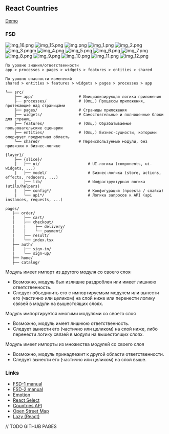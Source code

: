 ## React Countries
[Demo](https://kasapvictor.github.io/react-countries)

### FSD
![img_16.png](img_16.png)
![img_15.png](img_15.png)
![img.png](img.png)
![img_1.png](img_1.png)
![img_2.png](img_2.png)
![img_3.png](img_3.png)m
![img_4.png](img_4.png)
![img_5.png](img_5.png)
![img_6.png](img_6.png)
![img_7.png](img_7.png)
![img_8.png](img_8.png)
![img_9.png](img_9.png)
![img_10.png](img_10.png)
![img_11.png](img_11.png)
![img_12.png](img_12.png)
~~~
По уровню знания/ответственности
app > processes > pages > widgets > features > entities > shared
~~~
~~~
По уровню опасности изменений
shared > entities > features > widgets > pages > processes > app
~~~
~~~
└── src/
    ├── app/                    # Инициализирующая логика приложения
    ├── processes/              # (Опц.) Процессы приложения, протекающие над страницами
    ├── pages/                  # Страницы приложения
    ├── widgets/                # Самостоятельные и полноценные блоки для страниц
    ├── features/               # (Опц.) Обрабатываемые пользовательские сценарии
    ├── entities/               # (Опц.) Бизнес-сущности, которыми оперирует предметная область
    └── shared/                 # Переиспользуемые модули, без привязки к бизнес-логике
~~~
~~~
{layer}/
    ├── {slice}/
    |   ├── ui/                     # UI-логика (components, ui-widgets, ...)
    |   ├── model/                  # Бизнес-логика (store, actions, effects, reducers, ...)
    |   ├── lib/                    # Инфраструктурная логика (utils/helpers)
    |   ├── config*/                # Конфигурация (проекта / слайса)
    |   └── api*/                   # Логика запросов к API (api instances, requests, ...)
~~~
~~~
pages/
   ├── order/
   |    ├── cart/
   |    ├── checkout/
   |    |    ├── delivery/
   |    |    └── payment/
   |    ├── result/
   |    └── index.tsx
   ├── auth/
   |    ├── sign-in/
   |    └── sign-up/
   ├── home/
   ├── catalog/
~~~

Модуль имеет импорт из другого модуля со своего слоя
- Возможно, модуль был излишне раздроблен или имеет лишнюю ответственность.
- Следует объединить его с импортируемым модулем или вынести его (частично или целиком) на слой ниже или перенести логику связей в модули 
  на вышестоящих слоях.

Модуль импортируется многими модулями со своего слоя
- Возможно, модуль имеет лишнюю ответственность.
- Следует вынести его (частично или целиком) на слой ниже, либо перенести логику связей в модули на вышестоящих слоях.

Модуль имеет импорты из множества модулей со своего слоя
- Возможно, модуль принадлежит к другой области ответственности.
- Следует вынести его (частично или целиком) на слой выше.


### Links
 - [FSD-1 manual](https://feature-sliced.design/ru/docs/reference/units/decomposition)
 - [FSD-2 manual](https://feature-sliced.design/ru/docs/get-started/cheatsheet)
 - [Emotion](https://emotion.sh)
 - [React Select](https://react-select.com/home)
 - [Countries API](https://restcountries.com)
 - [Open Street Map](https://react-leaflet.js.org/docs/start-installation)
 - [Lazy (React)](https://reactjs.org/docs/code-splitting.html)

// TODO GITHUB PAGES
